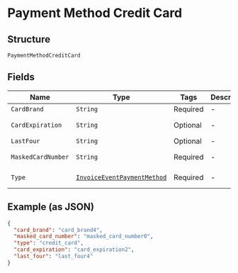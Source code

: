 
# Payment Method Credit Card

## Structure

`PaymentMethodCreditCard`

## Fields

| Name | Type | Tags | Description | Getter | Setter |
|  --- | --- | --- | --- | --- | --- |
| `CardBrand` | `String` | Required | - | String getCardBrand() | setCardBrand(String cardBrand) |
| `CardExpiration` | `String` | Optional | - | String getCardExpiration() | setCardExpiration(String cardExpiration) |
| `LastFour` | `String` | Optional | - | String getLastFour() | setLastFour(String lastFour) |
| `MaskedCardNumber` | `String` | Required | - | String getMaskedCardNumber() | setMaskedCardNumber(String maskedCardNumber) |
| `Type` | [`InvoiceEventPaymentMethod`](../../doc/models/invoice-event-payment-method.md) | Required | - | InvoiceEventPaymentMethod getType() | setType(InvoiceEventPaymentMethod type) |

## Example (as JSON)

```json
{
  "card_brand": "card_brand4",
  "masked_card_number": "masked_card_number0",
  "type": "credit_card",
  "card_expiration": "card_expiration2",
  "last_four": "last_four4"
}
```

